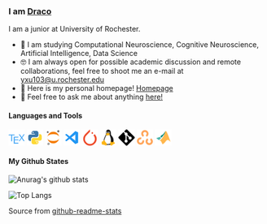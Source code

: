 ### I am [Draco](https://www.yun-long-xu.com)

I am a junior at University of Rochester.

- 🧐 I am studying Computational Neuroscience, Cognitive Neuroscience, Artificial Intelligence, Data Science
- 🤓 I am always open for possible academic discussion and remote collaborations, feel free to shoot me an e-mail at yxu103@u.rochester.edu
- 🤩 Here is my personal homepage! [Homepage](https://www.yun-long-xu.com)
- 🥳 Feel free to ask me about anything [here!](https://github.com/Beibaibay/Beibaibaby/issues)


#### Languages and Tools

![tex.png](https://raw.githubusercontent.com/HennyJie/HennyJie/master/assets/tex.png)
![python.png](https://raw.githubusercontent.com/HennyJie/HennyJie/master/assets/python.png)
![jupyter.png](https://raw.githubusercontent.com/HennyJie/HennyJie/master/assets/jupyter.png)
![vscode.png](https://raw.githubusercontent.com/HennyJie/HennyJie/master/assets/vscode.png)
![pytorch.png](https://raw.githubusercontent.com/HennyJie/HennyJie/master/assets/pytorch.png)
![linux.png](https://raw.githubusercontent.com/HennyJie/HennyJie/master/assets/linux.png)
![git.png](https://raw.githubusercontent.com/HennyJie/HennyJie/master/assets/git.png)
![OPenCV.png](https://raw.githubusercontent.com/HennyJie/HennyJie/master/assets/OPenCV.png)
![matlab.png](https://raw.githubusercontent.com/HennyJie/HennyJie/master/assets/matlab.png)

#### My Github States

![Anurag's github stats](https://github-readme-stats.vercel.app/api?username=Beibaibaby&show_icons=true&count_private=true&hide=stars)

![Top Langs](https://github-readme-stats.vercel.app/api/top-langs/?username=Beibaibaby&layout=compact)

Source from [github-readme-stats](https://github.com/anuraghazra/github-readme-stats)
